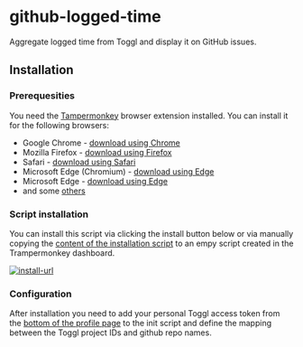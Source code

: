 # github-logged-time

Aggregate logged time from Toggl and display it on GitHub issues.

## Installation

### Prerequesities

You need the [Tampermonkey][tampermonkey] browser extension installed. You can install it for the following browsers:

- Google Chrome - [download using Chrome](https://chrome.google.com/webstore/detail/tampermonkey/dhdgffkkebhmkfjojejmpbldmpobfkfo)
- Mozilla Firefox - [download using Firefox](https://addons.mozilla.org/en-US/firefox/addon/tampermonkey/)
- Safari - [download using Safari](https://safari-extensions.apple.com/details/?id=net.tampermonkey.safari-G3XV72R5TC)
- Microsoft Edge (Chromium) - [download using Edge](https://chrome.google.com/webstore/detail/tampermonkey/dhdgffkkebhmkfjojejmpbldmpobfkfo)
- Microsoft Edge - [download using Edge](https://www.microsoft.com/store/apps/9NBLGGH5162S)
- and some [others][tampermonkey]

### Script installation

You can install this script via clicking the install button below or via manually copying the [content of the installation script](https://github.com/spreadmonitor-playground/github-logged-time/blob/master/src/install.user.js) to an empy script
created in the Trampermonkey dashboard.

[![install-url][badge-svg]][install-url]

### Configuration

After installation you need to add your personal Toggl access token from the [bottom of the profile page][toggl-profile-page] to the init script and define the mapping between the Toggl project IDs and github repo names.

[tampermonkey]: https://www.tampermonkey.net/
[install-url]: https://cdn.jsdelivr.net/gh/spreadmonitor-playground/github-logged-time@latest/src/install.user.js
[badge-svg]: https://badgen.net/badge/tampermonkey/install
[toggl-profile-page]: https://toggl.com/app/profile

